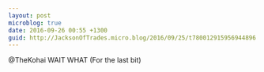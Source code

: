 ```yaml
---
layout: post
microblog: true
date: 2016-09-26 00:55 +1300
guid: http://JacksonOfTrades.micro.blog/2016/09/25/t780012915956944896.html
---
```

@TheKohai WAIT WHAT (For the last bit)

